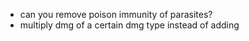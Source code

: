 - can you remove poison immunity of parasites?
- multiply dmg of a certain dmg type instead of adding